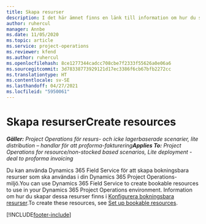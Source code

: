 ```yaml
---
title: Skapa resurser
description: I det här ämnet finns en länk till information om hur du skapar bokningsbara resurser.
author: ruhercul
manager: Annbe
ms.date: 11/05/2020
ms.topic: article
ms.service: project-operations
ms.reviewer: kfend
ms.author: ruhercul
ms.openlocfilehash: 8ce1277344cadcc708cbe7f2333f55626a0e06a6
ms.sourcegitcommit: 3d78338773929121d17ec3386f6cb67bfb2272cc
ms.translationtype: HT
ms.contentlocale: sv-SE
ms.lasthandoff: 04/27/2021
ms.locfileid: "5950061"
---
```

# <a name="create-resources"></a><span data-ttu-id="8909c-103">Skapa resurser</span><span class="sxs-lookup"><span data-stu-id="8909c-103">Create resources</span></span>

<span data-ttu-id="8909c-104">_**Gäller:** Project Operations för resurs- och icke lagerbaserade scenarier, lite distribution – handlar för att proforma-fakturering_</span><span class="sxs-lookup"><span data-stu-id="8909c-104">_**Applies To:** Project Operations for resource/non-stocked based scenarios, Lite deployment - deal to proforma invoicing_</span></span>

<span data-ttu-id="8909c-105">Du kan använda Dynamics 365 Field Service för att skapa bokningsbara resurser som ska användas i din Dynamics 365 Project Operations-miljö.</span><span class="sxs-lookup"><span data-stu-id="8909c-105">You can use Dynamics 365 Field Service to create bookable resources to use in your Dynamics 365 Project Operations environment.</span></span> <span data-ttu-id="8909c-106">Information om hur du skapar dessa resurser finns i [Konfigurera bokningsbara resurser](/dynamics365/field-service/set-up-bookable-resources).</span><span class="sxs-lookup"><span data-stu-id="8909c-106">To create these resources, see [Set up bookable resources](/dynamics365/field-service/set-up-bookable-resources).</span></span>


[!INCLUDE[footer-include](../includes/footer-banner.md)]